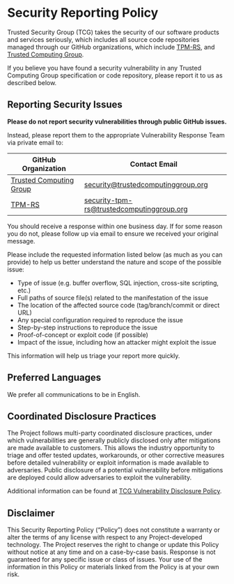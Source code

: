 # Security Reporting Policy

Trusted Security Group (TCG) takes the security of our software products and
services seriously, which includes all source code repositories managed through
our GitHub organizations, which include [TPM-RS], and
[Trusted Computing Group].

If you believe you have found a security vulnerability in any Trusted Computing
Group specification or code repository, please report it to us as described
below.

## Reporting Security Issues

**Please do not report security vulnerabilities through public GitHub issues.**

Instead, please report them to the appropriate Vulnerability Response Team via
private email to:

| GitHub Organization | Contact Email |
| --- | --- |
| [Trusted Computing Group] | [security@trustedcomputinggroup.org] |
| [TPM-RS] | [security-tpm-rs@trustedcomputinggroup.org] |

You should receive a response within one business day. If for some reason you do
not, please follow up via email to ensure we received your original message.

Please include the requested information listed below (as much as you can
provide) to help us better understand the nature and scope of the possible
issue:

* Type of issue (e.g. buffer overflow, SQL injection, cross-site scripting, etc.)
* Full paths of source file(s) related to the manifestation of the issue
* The location of the affected source code (tag/branch/commit or direct URL)
* Any special configuration required to reproduce the issue
* Step-by-step instructions to reproduce the issue
* Proof-of-concept or exploit code (if possible)
* Impact of the issue, including how an attacker might exploit the issue

This information will help us triage your report more quickly.

## Preferred Languages

We prefer all communications to be in English.

## Coordinated Disclosure Practices

The Project follows multi-party coordinated disclosure practices, under which
vulnerabilities are generally publicly disclosed only after mitigations are made
available to customers. This allows the industry opportunity to triage and offer
tested updates, workarounds, or other corrective measures before detailed
vulnerability or exploit information is made available to adversaries. Public
disclosure of a potential vulnerability before mitigations are deployed could
allow adversaries to exploit the vulnerability.

Additional information can be found at
[TCG Vulnerability Disclosure Policy].

## Disclaimer

This Security Reporting Policy (“Policy”) does not constitute a warranty or
alter the terms of any license with respect to any Project-developed
technology.  The Project reserves the right to change or update this Policy
without notice at any time and on a case-by-case basis.  Response is not
guaranteed for any specific issue or class of issues. Your use of the
information in this Policy or materials linked from the Policy is at your own
risk.

[security-tpm-rs@trustedcomputinggroup.org]: mailto:security-tpm-rs@trustedcomputinggroup.org
[security@trustedcomputinggroup.org]: mailto:security@trustedcomputinggroup.org
[TCG Vulnerability Disclosure Policy]: https://trustedcomputinggroup.org/about/security
[TPM-RS]: https://github.com/TPM-RS
[Trusted Computing Group]: https://github.com/TrustedComputingGroup
